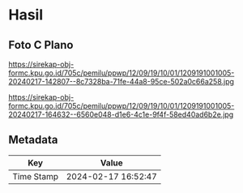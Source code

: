# Hasil

## Foto C Plano

https://sirekap-obj-formc.kpu.go.id/705c/pemilu/ppwp/12/09/19/10/01/1209191001005-20240217-142807--8c7328ba-71fe-44a8-95ce-502a0c66a258.jpg

https://sirekap-obj-formc.kpu.go.id/705c/pemilu/ppwp/12/09/19/10/01/1209191001005-20240217-164632--6560e048-d1e6-4c1e-9f4f-58ed40ad6b2e.jpg


## Metadata

| Key        | Value               |
| ---------- | ------------------- |
| Time Stamp | 2024-02-17 16:52:47 |



